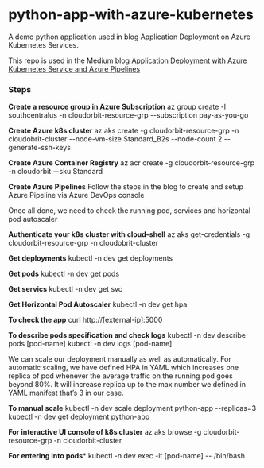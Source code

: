 # python-app-with-azure-kubernetes
A demo python application used in blog Application Deployment on Azure Kubernetes Services.

This repo is used in the Medium blog [Application Deployment with Azure Kubernetes Service and Azure Pipelines](https://medium.com/faun/application-deployment-with-azure-kubernetes-service-and-azure-pipelines-a0bf43916746)

### Steps

**Create a resource group in Azure Subscription**
az group create -l southcentralus -n cloudorbit-resource-grp --subscription pay-as-you-go

**Create Azure k8s cluster**
az aks create -g cloudorbit-resource-grp -n cloudobrit-cluster --node-vm-size Standard_B2s --node-count 2 --generate-ssh-keys

**Create Azure Container Registry**
az acr create -g cloudorbit-resource-grp -n cloudorbit --sku Standard

**Create Azure Pipelines**
Follow the steps in the blog to create and setup Azure Pipeline via Azure DevOps console

Once all done, we need to check the running pod, services and horizontal pod autoscaler

**Authenticate your k8s cluster with cloud-shell**
az aks get-credentials -g cloudorbit-resource-grp -n cloudobrit-cluster

**Get deployments**
kubectl -n dev get deployments

**Get pods**
kubectl -n dev get pods

**Get servics**
kubectl -n dev get svc

**Get Horizontal Pod Autoscaler**
kubectl -n dev get hpa

**To check the app**
curl http://[external-ip]:5000

**To describe pods specification and check logs**
kubectl -n dev describe pods [pod-name]
kubectl -n dev logs [pod-name]

We can scale our deployment manually as well as automatically. For automatic scaling, we have defined HPA in YAML which increases one replica of pod whenever the average traffic on the running pod goes beyond 80%. It will increase replica up to the max number we defined in YAML manifest that’s 3 in our case.

**To manual scale**
kubectl -n dev scale deployment python-app --replicas=3
kubectl -n dev get deployment python-app

**For interactive UI console of k8s cluster**
az aks browse -g cloudorbit-resource-grp -n cloudorbit-cluster

**For entering into pods***
kubectl -n dev exec -it [pod-name] -- /bin/bash
